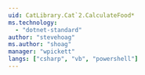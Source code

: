 ```yaml
---
uid: CatLibrary.Cat`2.CalculateFood*
ms.technology: 
  - "dotnet-standard"
author: "stevehoag"
ms.author: "shoag"
manager: "wpickett"
langs: ["csharp", "vb", "powershell"]
---
```


